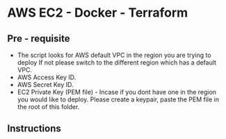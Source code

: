 # AWS EC2 - Docker - Terraform

## Pre - requisite 
   - The script looks for AWS default VPC in the region you are trying to deploy     If not please switch to the different region which has a default VPC.
   - AWS Access Key ID.
   - AWS Secret Key ID.
   - EC2 Private Key (PEM file) - Incase if you dont have one in the region you      would like to deploy. Please create a keypair, paste the PEM file in the root   of this folder.  

  
## Instructions 

